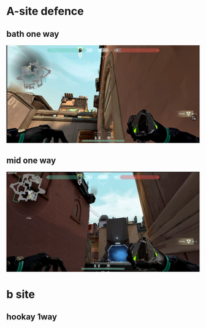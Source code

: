 # A-site defence

 ## bath one way
 ![picture 1](../../images/bac46a5fcb0ab04e5da3e3af884b01d7140b89a94f9f0e3e6dacec0e27833b49.png)  

 ## mid one way
 ![picture 2](../../images/3fc0ad3e15a6551aaaea4ee4ae5cb58b942469a403ea17c80f4a1fe007bd4848.png)  


# b site
## hookay 1way